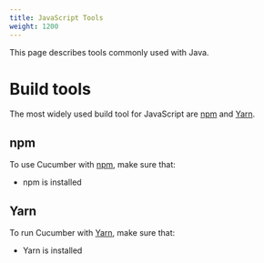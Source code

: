 ```yaml
---
title: JavaScript Tools
weight: 1200
---
```


This page describes tools commonly used with Java.

# Build tools
The most widely used  build tool for JavaScript are [npm](#npm) and [Yarn](#yarn).

## npm
To use Cucumber with [npm](https://docs.npmjs.com/), make sure that:

- npm is installed

## Yarn

To run Cucumber with [Yarn](https://yarnpkg.com/lang/en/docs/), make sure that:

- Yarn is installed